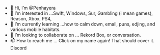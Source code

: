 - 👋 Hi, I’m @Penhayera
- 👀 I’m interested in ...Swift, Windows, Sur, Gambling (i mean games), Reason, Xbox, PS4,
- 🌱 I’m currently learning ...how to calm down, email, puns, edjing, and various mobile habitats.
- 💞️ I’m looking to collaborate on ... Rekord Box, or conversation.
- 📫 How to reach me ... Click on my name again! That should cover it. Discord

<!---
Penhayera/Penhayera is a ✨ special ✨ repository because its `README.md` (this file) appears on your GitHub profile.
You can click the Preview link to take a look at your changes.
--->
